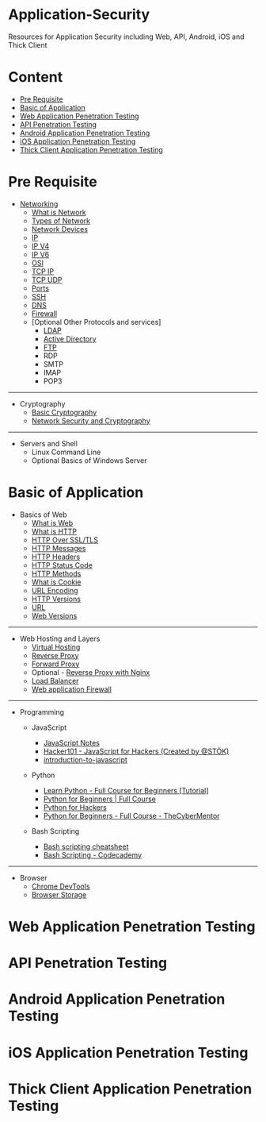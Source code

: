 # Application-Security
Resources for Application Security including Web, API, Android, iOS and Thick Client

# Content
- [Pre Requisite](#pre-requisite)
- [Basic of Application](#Basic-of-Application)
- [Web Application Penetration Testing](#Web-Application-Penetration-Testing)
- [API Penetration Testing](#API-Penetration-Testing)
- [Android Application Penetration Testing](#Android-Application-Penetration-Testing)
- [iOS Application Penetration Testing](#iOS-Application-Penetration-Testing)
- [Thick Client Application Penetration Testing](#Thick-Client-Application-Penetration-Testing)


# Pre Requisite
- [Networking](https://www.youtube.com/watch?v=qiQR5rTSshw&t=94s)
  - [What is Network](https://www.javatpoint.com/computer-network-introduction)
  - [Types of Network](https://www.geeksforgeeks.org/types-of-computer-networks/)
  - [Network Devices](https://www.youtube.com/watch?v=1z0ULvg_pW8&t=103s)
  - [IP](https://www.javatpoint.com/ip-address)
  - [IP V4](https://www.youtube.com/watch?v=3Y70y6dM7Cs&t=261s)
  - [IP V6](https://www.geeksforgeeks.org/internet-protocol-version-6-ipv6/)
  - [OSI](https://www.youtube.com/watch?v=vv4y_uOneC0)
  - [TCP IP](https://www.youtube.com/watch?v=2QGgEk20RXM&t=641s)
  - [TCP UDP](https://www.youtube.com/watch?v=uwoD5YsGACg&t=55s)
  - [Ports](https://www.youtube.com/watch?v=g2fT-g9PX9o)
  - [SSH](https://www.youtube.com/watch?v=y2SWzw9D4RA)
  - [DNS](https://www.youtube.com/watch?v=JkEYOt08-rU)
  - [Firewall](https://www.youtube.com/watch?v=kDEX1HXybrU)
  - [Optional Other Protocols and services]
    - [LDAP](https://www.youtube.com/watch?v=SK8Yw-CiRHk)
    - [Active Directory](https://www.youtube.com/watch?v=GfqsFtmJQg0)
    - [FTP](https://www.youtube.com/watch?v=tOj8MSEIbfA)
    - RDP
    - SMTP
    - IMAP
    - POP3
  
___
  
- Cryptography
  - [Basic Cryptography](https://www.youtube.com/watch?v=C7vmouDOJYM)
  - [Network Security and Cryptography](https://www.youtube.com/playlist?list=PLLOxZwkBK52Ch0y2lLtfepy4Lt_SVkwo3)

___

- Servers and Shell
  - Linux Command Line
  - Optional Basics of Windows Server

# Basic of Application

- Basics of Web
  - [What is Web](https://developer.mozilla.org/en-US/docs/Glossary/World_Wide_Web)
  - [What is HTTP](https://www.youtube.com/watch?v=-Zea7GB2OwA)
  - [HTTP Over SSL/TLS](https://www.cloudflare.com/en-in/learning/ssl/what-happens-in-a-tls-handshake/)
  - [HTTP Messages](https://developer.mozilla.org/en-US/docs/Web/HTTP/Messages)
  - [HTTP Headers](https://developer.mozilla.org/en-US/docs/Web/HTTP/Headers)
  - [HTTP Status Code](https://developer.mozilla.org/en-US/docs/Web/HTTP/Status)
  - [HTTP Methods](https://developer.mozilla.org/en-US/docs/Web/HTTP/Methods)
  - [What is Cookie](https://developer.mozilla.org/en-US/docs/Web/HTTP/Cookies)
  - [URL Encoding](https://www.tutorialspoint.com/html/html_url_encoding.htm)
  - [HTTP Versions](https://developer.mozilla.org/en-US/docs/Web/HTTP/Basics_of_HTTP/Evolution_of_HTTP)
  - [URL](https://developer.mozilla.org/en-US/docs/Learn/Common_questions/What_is_a_URL)
  - [Web Versions](https://www.geeksforgeeks.org/web-1-0-web-2-0-and-web-3-0-with-their-difference/)

___

- Web Hosting and Layers
  - [Virtual Hosting](https://www.educba.com/virtual-host/)
  - [Reverse Proxy](https://www.cloudflare.com/en-in/learning/cdn/glossary/reverse-proxy/)
  - [Forward Proxy](https://www.zscaler.com/resources/security-terms-glossary/what-is-forward-proxy)
  - Optional - [Reverse Proxy with Nginx](https://www.youtube.com/watch?v=lZVAI3PqgHc)
  - [Load Balancer](https://www.nginx.com/resources/glossary/load-balancing/)
  - [Web application Firewall](https://www.cloudflare.com/en-in/learning/ddos/glossary/web-application-firewall-waf/)

___

- Programming
  - JavaScript 
    - [JavaScript Notes ](https://github.com/Anof-cyber/Application-Security/blob/main/Basic/JAVASCRIPT%20Notes.pdf)
    - [Hacker101 - JavaScript for Hackers (Created by @STÖK)](https://www.youtube.com/watch?v=FTeE3OrTNoA)
    - [introduction-to-javascript](https://www.codecademy.com/learn/introduction-to-javascript)

  - Python
    - [Learn Python - Full Course for Beginners [Tutorial]](https://www.youtube.com/watch?v=rfscVS0vtbw)
    - [Python for Beginners | Full Course](https://www.youtube.com/watch?v=YfO28Ihehbk)
    - [Python for Hackers](https://www.thepythoncode.com/topic/ethical-hacking)
    - [Python for Beginners - Full Course - TheCyberMentor](https://www.youtube.com/watch?v=7utwZYKweho)

  - Bash Scripting
    - [Bash scripting cheatsheet](https://devhints.io/bash)
    - [Bash Scripting - Codecademy](https://www.codecademy.com/learn/bash-scripting/modules/bash-scripting)
    
___

- Browser
  - [Chrome DevTools](https://developer.chrome.com/docs/devtools/)
  - [Browser Storage](https://betterprogramming.pub/the-different-types-of-browser-storage-82b918cb3cf8)

# Web Application Penetration Testing

# API Penetration Testing

# Android Application Penetration Testing

# iOS Application Penetration Testing

# Thick Client Application Penetration Testing
